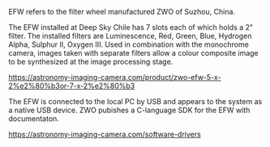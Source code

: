 EFW refers to the filter wheel manufactured ZWO of Suzhou, China.

The EFW installed at Deep Sky Chile has 7 slots each of which holds a 2" filter.  The installed filters are Luminescence, Red, Green, Blue, Hydrogen Alpha, Sulphur II, Oxygen III.  Used in combination with the monochrome camera, images taken with separate filters allow a colour composite image to be synthesized at the image processing stage.

https://astronomy-imaging-camera.com/product/zwo-efw-5-x-2%e2%80%b3or-7-x-2%e2%80%b3

The EFW is connected to the local PC by USB and appears to the system as a native USB device.  ZWO pubishes a C-language SDK for the EFW with documentaton.

https://astronomy-imaging-camera.com/software-drivers